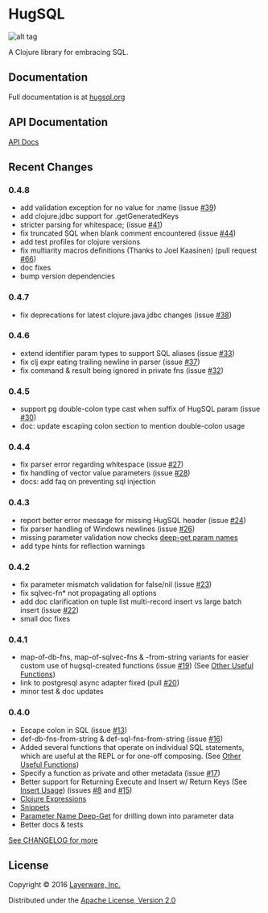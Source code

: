 # HugSQL

![alt tag](https://raw.github.com/layerware/hugsql/master/logo/hugsql_alpha_128.png)

A Clojure library for embracing SQL.

## Documentation

Full documentation is at [hugsql.org](http://www.hugsql.org)

## API Documentation

[API Docs](http://layerware.github.io/hugsql)

## Recent Changes

### 0.4.8

 - add validation exception for no value for :name (issue
   [#39](https://github.com/layerware/hugsql/issues/39))
 - add clojure.jdbc support for .getGeneratedKeys
 - stricter parsing for whitespace; (issue
   [#41](https://github.com/layerware/hugsql/issues/41))
 - fix truncated SQL when blank comment encountered (issue
   [#44](https://github.com/layerware/hugsql/issues/44))
 - add test profiles for clojure versions
 - fix multiarity macros definitions (Thanks to Joel Kaasinen)
   (pull request [#66](https://github.com/layerware/hugsql/pull/66))
 - doc fixes
 - bump version dependencies

### 0.4.7

 - fix deprecations for latest clojure.java.jdbc changes (issue
   [#38](https://github.com/layerware/hugsql/issues/38))

### 0.4.6

 - extend identifier param types to support SQL aliases (issue
   [#33](https://github.com/layerware/hugsql/issues/33))
 - fix clj expr eating trailing newline in parser (issue
   [#37](https://github.com/layerware/hugsql/issues/37))
 - fix command & result being ignored in private fns (issue
   [#32](https://github.com/layerware/hugsql/issues/32))

### 0.4.5

 - support pg double-colon type cast when suffix of HugSQL param (issue
   [#30](https://github.com/layerware/hugsql/issues/30))
 - doc: update escaping colon section to mention double-colon usage

### 0.4.4

 - fix parser error regarding whitespace (issue
   [#27](https://github.com/layerware/hugsql/issues/27))
 - fix handling of vector value parameters (issue
   [#28](https://github.com/layerware/hugsql/issues/28))
 - docs: add faq on preventing sql injection

### 0.4.3

 - report better error message for missing HugSQL header (issue
   [#24](https://github.com/layerware/hugsql/issues/24))
 - fix parser handling of Windows newlines (issue
   [#26](https://github.com/layerware/hugsql/issues/26))
 - missing parameter validation now checks
   [deep-get param names](http://www.hugsql.org/#deep-get-param-name)
 - add type hints for reflection warnings

### 0.4.2

 - fix parameter mismatch validation for false/nil (issue
   [#23](https://github.com/layerware/hugsql/issues/23))
 - fix sqlvec-fn* not propagating all options
 - add doc clarification on tuple list multi-record insert vs large
   batch insert (issue
   [#22](https://github.com/layerware/hugsql/issues/22))
 - small doc fixes

### 0.4.1

 - map-of-db-fns, map-of-sqlvec-fns & -from-string variants for easier
   custom use of hugsql-created functions (issue
   [#19](https://github.com/layerware/hugsql/issues/19)) (See
   [Other Useful Functions](http://www.hugsql.org/#using-other-fns))
 - link to postgresql async adapter fixed (pull
   [#20](https://github.com/layerware/hugsql/pull/20))
 - minor test & doc updates

### 0.4.0

 - Escape colon in SQL (issue
   [#13](https://github.com/layerware/hugsql/issues/13))
 - def-db-fns-from-string & def-sql-fns-from-string (issue
   [#16](https://github.com/layerware/hugsql/issues/16))
 - Added several functions that operate on individual SQL statements,
   which are useful at the REPL or for one-off composing.  (See
   [Other Useful Functions](http://www.hugsql.org/#using-other-fns))
 - Specify a function as private and other metadata (issue [#17](https://github.com/layerware/hugsql/issues/17))
 - Better support for Returning Execute and Insert w/ Return Keys (See
   [Insert Usage](http://www.hugsql.org/#using-insert)) (issues
   [#8](https://github.com/layerware/hugsql/issues/8) and
   [#15](https://github.com/layerware/hugsql/issues/15))
 - [Clojure Expressions](http://www.hugsql.org/#using-expressions)
 - [Snippets](http://www.hugsql.org/#using-snippets)
 - [Parameter Name Deep-Get](http://www.hugsql.org/#deep-get-param-name) for drilling down into parameter data
 - Better docs & tests

[See CHANGELOG for more](https://github.com/layerware/hugsql/blob/master/CHANGELOG.md)


## License

Copyright © 2016 [Layerware, Inc.](http://www.layerware.com)

Distributed under the [Apache License, Version 2.0](http://www.apache.org/licenses/LICENSE-2.0.html)
